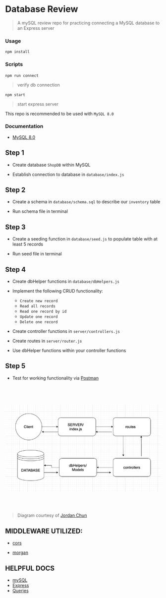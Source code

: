 #  Database Review

> A mySQL review repo for practicing connecting a MySQL database to an Express server

###  Usage

```
npm install
```
###  Scripts

`
npm run connect
`
> verify db connection

`npm start`
> start express server

This repo is recommended to be used with `MySQL 8.0`

###  Documentation

*  [MySQL 8.0](https://dev.mysql.com/doc/refman/8.0/en/)

##  Step 1

* Create database `ShopDB` within MySQL

* Establish connection to database in `database/index.js`


##  Step 2

* Create a schema in `database/schema.sql` to describe our `inventory` table

* Run schema file in terminal


##  Step 3

* Create a seeding function in `database/seed.js` to populate table with at least 5 records

* Run seed file in terminal


##  Step 4

* Create dbHelper functions in `database/dbHelpers.js`

- Implement the following CRUD functionality:

  - `Create new record`
  - `Read all records `
  - `Read one record by id`
  - `Update one record`
  - `Delete one record`

* Create controller functions in `server/controllers.js`

* Create routes in `server/router.js`

* Use dbHelper functions within your controller functions


##  Step 5

* Test for working functionality via [Postman](https://www.postman.com/)

##

<br/><br/>

<img  style="border-radius: 10px"  src="./Overview.png">

<br/><br/>

> Diagram courtesy of [Jordan Chun](https://github.com/jchun765)



##  MIDDLEWARE UTILIZED:

*  [cors](https://www.npmjs.com/package/cors)

*  [morgan](https://www.npmjs.com/package/morgan)




##  HELPFUL DOCS

*  [mySQL](https://www.npmjs.com/package/mysql2)
*  [Express](https://expressjs.com/)
*  [Queries](http://www.cheat-sheets.org/sites/sql.su/#data_manipulation)
